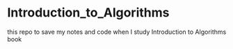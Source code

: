 # Introduction_to_Algorithms
this repo to save my notes and code when I study Introduction to Algorithms book
